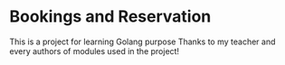 # Bookings and Reservation
This is a project for learning Golang purpose
Thanks to my teacher and every authors of modules used in the project!